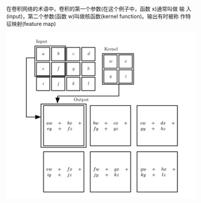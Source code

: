 在卷积网络的术语中，卷积的第一个参数(在这个例子中，函数 x)通常叫做 输 入(input)，第二个参数(函数 w)叫做核函数(kernel function)。输出有时被称 作特征映射(feature map)

![image-20190115133414902](../images/image-20190115133414902.png)

